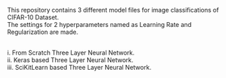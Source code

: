 This repository contains 3 different model files for image classifications of CIFAR-10 Dataset.
<br>The settings for 2 hyperparameters named as Learning Rate and Regularization are made. 

<br>i.   From Scratch Three Layer Neural Network.
<br>ii.  Keras based Three Layer Neural Network.
<br>iii. SciKitLearn based Three Layer Neural Network.
